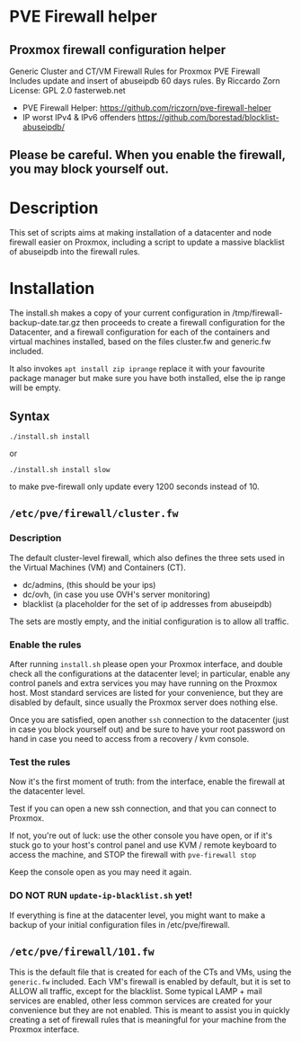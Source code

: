 # PVE Firewall helper
## Proxmox firewall configuration helper

Generic Cluster and CT/VM Firewall Rules for Proxmox PVE Firewall
Includes update and insert of abuseipdb 60 days rules.
By Riccardo Zorn
License: GPL 2.0
fasterweb.net

- PVE Firewall Helper: https://github.com/riczorn/pve-firewall-helper
- IP worst IPv4 & IPv6 offenders https://github.com/borestad/blocklist-abuseipdb/

## Please be careful. When you enable the firewall, you may block yourself out.

# Description

This set of scripts aims at making installation of a datacenter and node firewall easier on
Proxmox, including a script to update a massive blacklist of abuseipdb into the firewall rules.

# Installation

The install.sh makes a copy of your current configuration in /tmp/firewall-backup-date.tar.gz
then proceeds to create a firewall configuration for the Datacenter, and a firewall configuration for each of the containers and virtual machines installed, based on the files cluster.fw and generic.fw included.

It also invokes `apt install zip iprange` replace it with your favourite package manager but make sure you have both installed, else the ip range will be empty.

## Syntax

```
./install.sh install
```

or

```
./install.sh install slow
```

to make pve-firewall only update every 1200 seconds instead of 10.

## `/etc/pve/firewall/cluster.fw`

### Description

The default cluster-level firewall, which also defines the three sets used in the Virtual Machines (VM) and Containers (CT).

- dc/admins, (this should be your ips)
- dc/ovh,    (in case you use OVH's server monitoring)
- blacklist  (a placeholder for the set of ip addresses from abuseipdb)

The sets are mostly empty, and the initial configuration is to allow all traffic.

### Enable the rules

After running `install.sh` please open your Proxmox interface, and double check all the configurations at the datacenter level; in particular, enable any control panels and extra services you may have running on the Proxmox host. Most standard services are listed for your convenience, but they are disabled by default, since usually the Proxmox server does nothing else.

Once you are satisfied, open another `ssh` connection to the datacenter (just in case you block yourself out) and be sure to have your root password on hand in case you need to access from a recovery / kvm console.

### Test the rules

Now it's the first moment of truth: from the interface, enable the firewall at the datacenter level.

Test if you can open a new ssh connection, and that you can connect to Proxmox.

If not, you're out of luck: use the other console you have open, or if it's stuck go to your host's control panel and use KVM / remote keyboard to access the machine, and STOP the firewall with
`pve-firewall stop`

Keep the console open as you may need it again.

### DO NOT RUN `update-ip-blacklist.sh` yet!

If everything is fine at the datacenter level, you might want to make a backup of your initial configuration files in /etc/pve/firewall.

## `/etc/pve/firewall/101.fw`

This is the default file that is created for each of the CTs and VMs, using the `generic.fw` included. Each VM's firewall is enabled by default, but it is set to ALLOW all traffic, except for the blacklist. Some typical LAMP + mail services are enabled, other less common services are created for your convenience but they are not enabled.
This is meant to assist you in quickly creating a set of firewall rules that is meaningful for your machine from the Proxmox interface.
